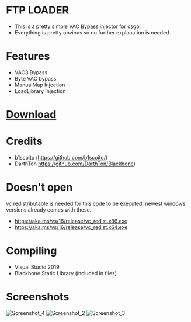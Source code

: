# FTP LOADER
- This is a pretty simple VAC Bypass injector for csgo.
- Everything is pretty obvious so no further explanation is needed.

# Features
- VAC3 Bypass
- Byte VAC bypass
- ManualMap Injection
- LoadLibrary Injection
# 
# [Download](https://github.com/n0verify/ftp_loader/releases/tag/1.1/)

# Credits
- b1scoito (https://github.com/b1scoito/)
- DarthTon https://github.com/DarthTon/Blackbone)

# Doesn't open
vc redistributable is needed for this code to be executed, newest windows versions already comes with these.
- https://aka.ms/vs/16/release/vc_redist.x86.exe
- https://aka.ms/vs/16/release/vc_redist.x64.exe

# Compiling
- Visual Studio 2019
- Blackbone Static Library (included in files)


# Screenshots
![Screenshot_4](https://user-images.githubusercontent.com/86177056/122670274-024ed900-d176-11eb-9c46-895e2946d52a.png)
![Screenshot_2](https://user-images.githubusercontent.com/86177056/122670275-04b13300-d176-11eb-8efc-4ae0c177e1a6.png)
![Screenshot_3](https://user-images.githubusercontent.com/86177056/122670277-07138d00-d176-11eb-9e68-7149f36a6876.png)
